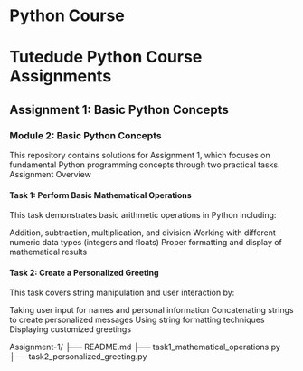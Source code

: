 # Python Course
# Tutedude Python Course Assignments 
## Assignment 1: Basic Python Concepts
### Module 2: Basic Python Concepts
This repository contains solutions for Assignment 1, which focuses on fundamental Python programming concepts through two practical tasks.
Assignment Overview
#### Task 1: Perform Basic Mathematical Operations
This task demonstrates basic arithmetic operations in Python including:

Addition, subtraction, multiplication, and division
Working with different numeric data types (integers and floats)
Proper formatting and display of mathematical results

#### Task 2: Create a Personalized Greeting
This task covers string manipulation and user interaction by:

Taking user input for names and personal information
Concatenating strings to create personalized messages
Using string formatting techniques
Displaying customized greetings

Assignment-1/
├── README.md
├── task1_mathematical_operations.py
├── task2_personalized_greeting.py
